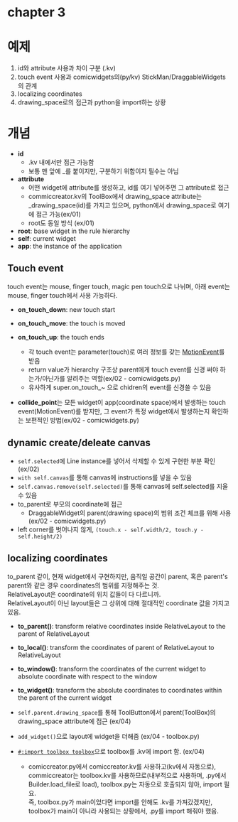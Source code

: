 
# chapter 3

# 예제

1. id와 attribute 사용과 차이 구분 (.kv)
2. touch event 사용과 comicwidgets의(py/kv) StickMan/DraggableWidgets의 관계
3. localizing coordinates
4. drawing_space로의 접근과 python을 import하는 상황

# 개념

* **id**
  * .kv 내에서만 접근 가능함
  * 보통 맨 앞에 _를 붙이지만, 구분하기 위함이지 필수는 아님
* **attribute**
  * 어떤 widget에 attribute를 생성하고, id를 여기 넣어주면 그 attribute로 접근
  * commiccreator.kv의 ToolBox에서 drawing_space attribute는 _drawing_space(id)를 가지고 있으며, python에서 drawing_space로 여기에 접근 가능(ex/01)
  * root도 동일 방식 (ex/01)
* **root**: base widget in the rule hierarchy
* **self**: current widget
* **app**: the instance of the application

## Touch event

touch event는 mouse, finger touch, magic pen touch으로 나뉘며, 아래 event는 mouse, finger touch에서 사용 가능하다.
  
* **on_touch_down**: new touch start
* **on_touch_move**: the touch is moved
* **on_touch_up**: the touch ends
  * 각 touch event는 parameter(touch)로 여러 정보를 갖는 [MotionEvent](https://kivy.org/doc/stable/api-kivy.input.motionevent.html#kivy.input.motionevent.MotionEvent)를 받음
  * return value가 hierarchy 구조상 parent에게 touch event를 신경 써야 하는가/아닌가를 알려주는 역할(ex/02 - comicwidgets.py)
  * 유사하게 super.on_touch_~ 으로 chidren의 event를 신경쓸 수 있음

* **collide_point**는 모든 widget이 app(coordinate space)에서 발생하는 touch event(MotionEvent)를 받지만, 그 event가 특정 widget에서 발생하는지 확인하는 보편적인 방법(ex/02 - comicwidgets.py)

## dynamic create/deleate canvas

* ```self.selected```에 Line instance를 넣어서 삭제할 수 있게 구현한 부분 확인 (ex/02)
* ```with self.canvas```를 통해 canvas에 instructions를 넣을 수 있음
* ```self.canvas.remove(self.selected)```를 통해 canvas에 self.selected를 지울 수 있음
* to_parent로 부모의 coordinate에 접근
  * DraggableWidget의 parent(drawing space)의 범위 조건 체크를 위해 사용(ex/02 - comicwidgets.py)
* left corner를 벗어나지 않게, ```(touch.x - self.width/2, touch.y - self.height/2)```

## localizing coordinates

to_parent 같이, 현재 widget에서 구현하지만, 움직일 공간이 parent, 혹은 parent's parent와 같은 경우 coordinates의 범위를 지정해주는 것.  
RelativeLayout은 coordinate의 위치 값들이 다 다르니까.  
RelativeLayout이 아닌 layout들은 그 상위에 대해 절대적인 coordinate 값을 가지고 있음.

* **to_parent()**: transform relative coordinates inside RelativeLayout to the parent of RelativeLayout
* **to_local()**: transform the coordinates of parent of RelativeLayout to RelativeLayout
* **to_window()**: transform the coordinates of the current widget to absolute coordinate with respect to the window
* **to_widget()**: transform the absolute coordinates to coordinates within the parent of the current widget

* ```self.parent.drawing_space```를 통해 ToolButton에서 parent(ToolBox)의 drawing_space attribute에 접근 (ex/04)
* ```add_widget()```으로 layout에 widget을 더해줌 (ex/04 - toolbox.py)
* [```#:import toolbox toolbox```](https://kivy.org/doc/stable/guide/lang.html#special-syntaxes)으로 toolbox를 .kv에 import 함. (ex/04)
  * comiccreator.py에서 comiccreator.kv를 사용하고(kv에서 자동으로), commiccreator는 toolbox.kv를 사용하므로(내부적으로 사용하며, .py에서 Builder.load_file로 load), toolbox.py는 자동으로 호출되지 않아, import 필요.  
  즉, toolbox.py가 main이었다면 import를 안해도 .kv를 가져갔겠지만, toolbox가 main이 아니라 사용되는 상황에서, .py를 import 해줘야 했음.
